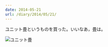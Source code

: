 ```yaml
---
date: 2014-05-21
url: /diary/2014/05/21/
---
```


ユニット畳というものを買った。いいなあ，畳は。

![ユニット畳](http://instagram.com/p/oTAwW2yLgl/media?size=l "ユニット畳")